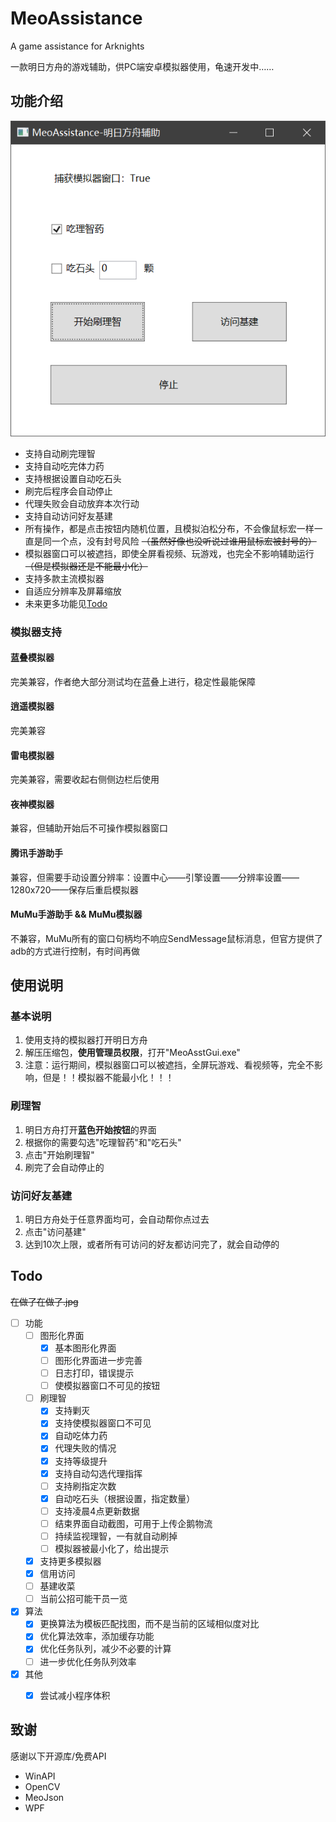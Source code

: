# MeoAssistance

A game assistance for Arknights

一款明日方舟的游戏辅助，供PC端安卓模拟器使用，龟速开发中……

## 功能介绍

![截图](README/1.png)

- 支持自动刷完理智
- 支持自动吃完体力药
- 支持根据设置自动吃石头
- 刷完后程序会自动停止
- 代理失败会自动放弃本次行动
- 支持自动访问好友基建
- 所有操作，都是点击按钮内随机位置，且模拟泊松分布，不会像鼠标宏一样一直是同一个点，没有封号风险
~~（虽然好像也没听说过谁用鼠标宏被封号的）~~
- 模拟器窗口可以被遮挡，即使全屏看视频、玩游戏，也完全不影响辅助运行
~~（但是模拟器还是不能最小化）~~
- 支持多款主流模拟器
- 自适应分辨率及屏幕缩放
- 未来更多功能见[Todo](#Todo)

### 模拟器支持

#### 蓝叠模拟器

完美兼容，作者绝大部分测试均在蓝叠上进行，稳定性最能保障

#### 逍遥模拟器

完美兼容

#### 雷电模拟器

完美兼容，需要收起右侧侧边栏后使用

#### 夜神模拟器

兼容，但辅助开始后不可操作模拟器窗口

#### 腾讯手游助手

兼容，但需要手动设置分辨率：设置中心——引擎设置——分辨率设置——1280x720——保存后重启模拟器

#### MuMu手游助手 && MuMu模拟器

不兼容，MuMu所有的窗口句柄均不响应SendMessage鼠标消息，但官方提供了adb的方式进行控制，有时间再做

## 使用说明

### 基本说明

1. 使用支持的模拟器打开明日方舟
2. 解压压缩包，**使用管理员权限**，打开"MeoAsstGui.exe"
3. 注意：运行期间，模拟器窗口可以被遮挡，全屏玩游戏、看视频等，完全不影响，但是！！模拟器不能最小化！！！

### 刷理智

1. 明日方舟打开**蓝色开始按钮**的界面
1. 根据你的需要勾选"吃理智药"和"吃石头"
2. 点击"开始刷理智"
3. 刷完了会自动停止的

### 访问好友基建

1. 明日方舟处于任意界面均可，会自动帮你点过去
2. 点击"访问基建"
3. 达到10次上限，或者所有可访问的好友都访问完了，就会自动停的

## Todo

~~在做了在做了.jpg~~

- [ ] 功能
    - [ ] 图形化界面
        - [x] 基本图形化界面
        - [ ] 图形化界面进一步完善
        - [ ] 日志打印，错误提示
        - [ ] 使模拟器窗口不可见的按钮
    - [ ] 刷理智
        - [x] 支持剿灭
        - [x] 支持使模拟器窗口不可见
        - [x] 自动吃体力药
        - [x] 代理失败的情况
        - [x] 支持等级提升
        - [x] 支持自动勾选代理指挥
        - [ ] 支持刷指定次数
        - [x] 自动吃石头（根据设置，指定数量）
        - [ ] 支持凌晨4点更新数据
        - [ ] 结束界面自动截图，可用于上传企鹅物流
        - [ ] 持续监视理智，一有就自动刷掉
        - [ ] 模拟器被最小化了，给出提示
    - [x] 支持更多模拟器
    - [x] 信用访问
    - [ ] 基建收菜
    - [ ] 当前公招可能干员一览
- [x] 算法
    - [x] 更换算法为模板匹配找图，而不是当前的区域相似度对比
    - [x] 优化算法效率，添加缓存功能
    - [x] 优化任务队列，减少不必要的计算
    - [ ] 进一步优化任务队列效率
- [x] 其他
    - [x] 尝试减小程序体积


## 致谢

感谢以下开源库/免费API

- WinAPI
- OpenCV
- MeoJson
- WPF